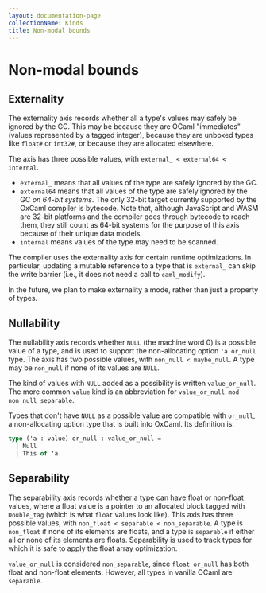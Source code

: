 ```yaml
---
layout: documentation-page
collectionName: Kinds
title: Non-modal bounds
---
```


# Non-modal bounds

## Externality

The externality axis records whether all a type's values may safely be ignored
by the GC.  This may be because they are OCaml "immediates" (values represented
by a tagged integer), because they are unboxed types like `float#` or `int32#`,
or because they are allocated elsewhere.

The axis has three possible values, with `external_ < external64 < internal`.
* `external_` means that all values of the type are safely ignored by the
  GC.
* `external64` means that all values of the type are safely ignored by the GC
  _on 64-bit systems_. The only 32-bit target currently supported by the OxCaml
  compiler is bytecode. Note that, although JavaScript and WASM are 32-bit
  platforms and the compiler goes through bytecode to reach them, they still
  count as 64-bit systems for the purpose of this axis because of their unique
  data models.
* `internal` means values of the type may need to be scanned.

The compiler uses the externality axis for certain runtime optimizations. In
particular, updating a mutable reference to a type that is `external_` can skip
the write barrier (i.e., it does not need a call to `caml_modify`).

In the future, we plan to make externality a mode, rather than just a property
of types.

## Nullability

The nullability axis records whether `NULL` (the machine word 0) is a possible
value of a type, and is used to support the non-allocating option `'a or_null`
type. The axis has two possible values, with `non_null < maybe_null`. A type may
be `non_null` if none of its values are `NULL`.

The kind of values with `NULL` added as a possibility is written
`value_or_null`. The more common `value` kind is an abbreviation for
`value_or_null mod non_null separable`.

Types that don't have `NULL` as a possible value are
compatible with `or_null`, a non-allocating option type that is built into
OxCaml.  Its definition is:
```ocaml
type ('a : value) or_null : value_or_null =
  | Null
  | This of 'a
```

## Separability

The separability axis records whether a type can have float or non-float values, where a float value is a pointer to an allocated block tagged with `Double_tag` (which is what `float` values look like).
This axis has three possible values, with `non_float < separable < non_separable`. A type is `non_float` if none of its elements are floats, and a type is `separable` if either all or none of its elements are floats. Separability is used to track types for which it is safe
to apply the float array optimization.

`value_or_null` is considered `non_separable`, since `float or_null` has both float
and non-float elements. However, all types in vanilla OCaml are `separable`.
